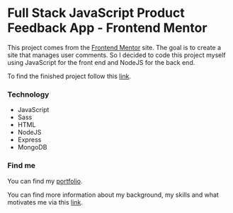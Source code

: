 # Full Stack JavaScript Product Feedback App - Frontend Mentor

This project comes from the [Frontend Mentor](https://www.frontendmentor.io/challenges/product-feedback-app-wbvUYqjR6) site. The goal is to create a site that manages user comments. So I decided to code this project myself using JavaScript for the front end and NodeJS for the back end.

To find the finished project follow this [link](https://product-feedback-fullstack-app.herokuapp.com/).

### Technology

- JavaScript
- Sass
- HTML
- NodeJS
- Express
- MongoDB

### Find me

You can find my [portfolio](https://mathis-humbert-portfolio.netlify.app/).

You can find more information about my background, my skills and what motivates me via this [link](https://www.notion.so/mathis-humbert-cv/MATHIS-HUMBERT-787daaffef33440f8385b92e908de901?p=64ee085b39934d17b6c6653f79ee9eb6).
